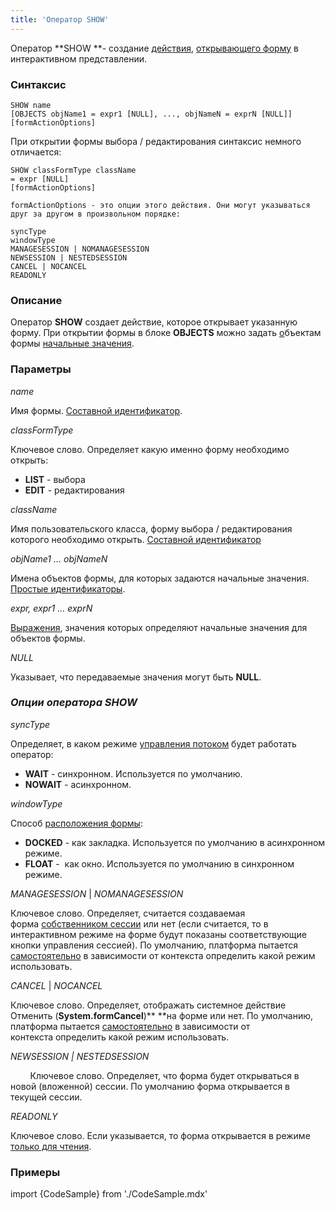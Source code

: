 ```yaml
---
title: 'Оператор SHOW'
---
```


Оператор **SHOW **- создание [действия](Действия.md), [открывающего форму](В_интерактивном_представлении_SHOW_DIALOG.md) в интерактивном представлении. 

### Синтаксис

    SHOW name 
    [OBJECTS objName1 = expr1 [NULL], ..., objNameN = exprN [NULL]]
    [formActionOptions] 

При открытии формы выбора / редактирования синтаксис немного отличается:

    SHOW classFormType className
    = expr [NULL]
    [formActionOptions] 

    formActionOptions - это опции этого действия. Они могут указываться друг за другом в произвольном порядке:

    syncType
    windowType
    MANAGESESSION | NOMANAGESESSION
    NEWSESSION | NESTEDSESSION
    CANCEL | NOCANCEL
    READONLY

### Описание

Оператор **SHOW** создает действие, которое открывает указанную форму. При открытии формы в блоке **OBJECTS** можно задать [о](Структура_формы.md)бъектам формы [начальные значения](Открытие_формы.md#передача-объектов).

### Параметры

*name*

Имя формы. [Составной идентификатор](Идентификаторы.md#cid-broken).

*classFormType*

Ключевое слово. Определяет какую именно форму необходимо открыть:

-   **LIST** - выбора
-   **EDIT** - редактирования

*className*

Имя пользовательского класса, форму выбора / редактирования которого необходимо открыть. [Составной идентификатор](Идентификаторы.md#cid-broken)

*objName1 ... objNameN*

Имена объектов формы, для которых задаются начальные значения. [Простые идентификаторы](Идентификаторы.md#id-broken).

*expr, expr1 ... exprN*

[Выражения](Выражения.md), значения которых определяют начальные значения для объектов формы.

*NULL*

Указывает, что передаваемые значения могут быть **NULL**.

### *Опции оператора SHOW*

*syncType*

Определяет, в каком режиме [управления потоком](В_интерактивном_представлении_SHOW_DIALOG.md#Винтерактивномпредставлении(SHOW,DIALOG-broken)-flow) будет работать оператор:

-   **WAIT** - синхронном. Используется по умолчанию.
-   **NOWAIT** - асинхронном.

*windowType*

Способ [расположения формы](В_интерактивном_представлении_SHOW_DIALOG.md#Винтерактивномпредставлении(SHOW,DIALOG-broken)-location):

-   **DOCKED** - как закладка. Используется по умолчанию в асинхронном режиме.
-   **FLOAT** -  как окно. Используется по умолчанию в синхронном режиме.

*MANAGESESSION* | *NOMANAGESESSION*

Ключевое слово. Определяет, считается создаваемая форма [собственником сессии](Интерактивное_представление.md) или нет (если считается, то в интерактивном режиме на форме будут показаны соответствующие кнопки управления сессией). По умолчанию, платформа пытается [самостоятельно](Интерактивное_представление.md#системные-действия-для-управления-жизненным-циклом-формысессии) в зависимости от контекста определить какой режим использовать.

*CANCEL* | *NOCANCEL*

Ключевое слово. Определяет, отображать системное действие Отменить (**System.formCancel**)** **на форме или нет. По умолчанию, платформа пытается [самостоятельно](Интерактивное_представление.md#системные-действия-для-управления-жизненным-циклом-формысессии) в зависимости от контекста определить какой режим использовать.

*NEWSESSION | NESTEDSESSION*

        Ключевое слово. Определяет, что форма будет открываться в новой (вложенной) сессии. По умолчанию форма открывается в текущей сессии.

*READONLY*

Ключевое слово. Если указывается, то форма открывается в режиме [только для чтения](В_интерактивном_представлении_SHOW_DIALOG.md#Винтерактивномпредставлении(SHOW,DIALOG-broken)-extra).

### Примеры


import {CodeSample} from './CodeSample.mdx'

<CodeSample url="https://documentation.lsfusion.org/sample?file=ActionSample&block=show"/>
